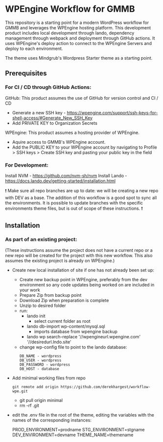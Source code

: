 # WPEngine Workflow for GMMB

This repository is a starting point for a modern WordPress workflow for GMMB and leverages the WPEngine hosting platform. This development product includes local development through lando, dependency management through webpack and deployment through GitHub actions. It uses WPEngine's deploy action to connect to the WPEngine Servers and deploy to each environment.

The theme uses Mindgrub's Wordpress Starter theme as a starting point. 

## Prerequisites

### For CI / CD through GitHub Actions:

GitHub: This product assumes the use of GitHub for version control and CI / CD
* Generate a new SSH key - https://wpengine.com/support/ssh-keys-for-shell-access/#Generate_New_SSH_Key
* Add PRIVATE KEY to Organization Secrets

WPEngine: This product assumes a hosting provider of WPEngine. 
* Aquire access to  GMMB's WPEngine account.
* Add the PUBLIC KEY to your WPEngine account by navigating to Profile > SSH keys > Create SSH key and pasting your public key in the field

### For Development:

Install NVM - https://github.com/nvm-sh/nvm
Install Lando - https://docs.lando.dev/getting-started/installation.html

:exclamation: Make sure all repo branches are up to date: we will be creating a new repo with DEV as a base.  The addition of this workflow is a good spot to sync all the environments. It is possible to update branches with the specific environments theme files, but is out of scope of these instructions. :exclamation:

## Installation

### As part of an existing project:

(These instructions assume the project does not have a current repo or a new repo will be created for the project with this new workflow. This also assumes the existing project is already on WPEngine.)

* Create new local installation of site if one has not already been set up:
	* Create new backup point in WPEngine, preferably from the dev environment so any code updates being worked on are included in your work
	* Prepare Zip from backup point
	* Download Zip when preparation is complete
	* Unzip to desired folder
	* run:
		* lando init
			* select current folder as root
		* lando db-import wp-content/mysql.sql
			* imports database from wpengine backup
		* lando wp search-replace '//wpengineurl.wpengine.com' '//desiredurl.lndo.site'
	* change wp-config file to point to the lando database:
		```
		DB_NAME - wordpress
		DB_USER - wordpress
		DB_PASSWORD - wordpress
		DB_HOST - database
		```
* Add minimal working files from repo
	```
	git remote add origin https://github.com/derekhargest/workflow-wpe.git
	```
	* git pull origin minimal
	* rm -rf .git
* edit the .env file in the root of the theme, editing the variables with the names of the corresponding instances:

	PROD_ENVIRONMENT=prodname
	STG_ENVIRONMENT=stgname
	DEV_ENVIRONMENT=devname
	THEME_NAME=themename